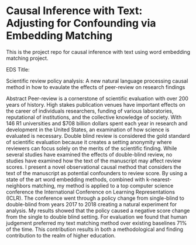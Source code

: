 # Causal Inference with Text: Adjusting for Confounding via Embedding Matching
 This is the project repo for causal inference with text using word embedding matching project.





EDS Title:

Scientific review policy analysis: A new natural language processing causal method in how to evaulate the effects of peer-review on research findings

Abstract
Peer-review is a cornerstone of scientific evaluation with over 200 years of history. High stakes publication venues have important effects on the career of individuals researchers, funding of various laboratories, reputational of institutions, and the collective knowledge of society. With 146 R1 universities and $708 billion dollars spent each year in research and development in the United States, an examination of how science is evaluated is necessary. Double blind review is considered the gold standard of scientific evaluation because it creates a setting anonymity where reviewers can focus solely on the merits of the scientific finding. While several studies have examined the effects of double-blind review, no studies have examined how the text of the manuscript may affect review scores. I present a novel observational causal method that considers the text of the manuscript as potential confounders to review score. By using a state of the art word embedding methods, combined with k-nearest-neighbors matching, my method is applied to a top computer science conference the International Conference on Learning Representations (ICLR). The conference went through a policy change from single-blind to double-blind from years 2017 to 2018 creating a natural experiment for analysis. My results showed that the policy caused a negative score change from the single to double blind setting. For evaluation we found that human judgement preferred my text matching method over existing baselines 71% of the time. This contribution results in both a methodological  and finding contribution to the realm of higher education.
